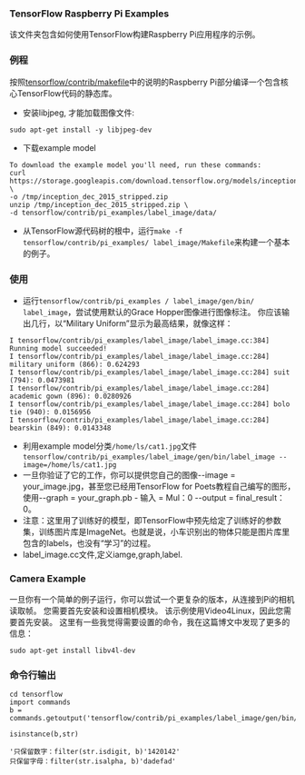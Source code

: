 ### TensorFlow Raspberry Pi Examples

该文件夹包含如何使用TensorFlow构建Raspberry Pi应用程序的示例。
### 例程
按照[tensorflow/contrib/makefile](https://github.com/tensorflow/tensorflow/tree/master/tensorflow/contrib/makefile)中的说明的Raspberry Pi部分编译一个包含核心TensorFlow代码的静态库。
- 安装libjpeg, 才能加载图像文件:
```
sudo apt-get install -y libjpeg-dev
```
- 下载example model
```
To download the example model you'll need, run these commands:
curl https://storage.googleapis.com/download.tensorflow.org/models/inception_dec_2015_stripped.zip \
-o /tmp/inception_dec_2015_stripped.zip
unzip /tmp/inception_dec_2015_stripped.zip \
-d tensorflow/contrib/pi_examples/label_image/data/
```
- 从TensorFlow源代码树的根中，运行`make -f tensorflow/contrib/pi_examples/ label_image/Makefile`来构建一个基本的例子。

### 使用
- 运行`tensorflow/contrib/pi_examples / label_image/gen/bin/ label_image`，尝试使用默认的Grace Hopper图像进行图像标注。 你应该输出几行，以“Military Uniform”显示为最高结果，就像这样：
```
I tensorflow/contrib/pi_examples/label_image/label_image.cc:384] Running model succeeded!
I tensorflow/contrib/pi_examples/label_image/label_image.cc:284] military uniform (866): 0.624293
I tensorflow/contrib/pi_examples/label_image/label_image.cc:284] suit (794): 0.0473981
I tensorflow/contrib/pi_examples/label_image/label_image.cc:284] academic gown (896): 0.0280926
I tensorflow/contrib/pi_examples/label_image/label_image.cc:284] bolo tie (940): 0.0156956
I tensorflow/contrib/pi_examples/label_image/label_image.cc:284] bearskin (849): 0.0143348
```
- 利用example model分类`/home/ls/cat1.jpg`文件
`tensorflow/contrib/pi_examples/label_image/gen/bin/label_image --image=/home/ls/cat1.jpg`
- 一旦你验证了它的工作，你可以提供您自己的图像--image = your_image.jpg，甚至您已经用TensorFlow for Poets教程自己编写的图形，使用--graph = your_graph.pb - 输入 = Mul：0 --output = final_result：0。
- 注意：这里用了训练好的模型，即TensorFlow中预先给定了训练好的参数集，训练图片库是ImageNet。也就是说，小车识别出的物体只能是图片库里包含的labels，也没有“学习”的过程。
- label_image.cc文件,定义iamge,graph,label.

### Camera Example
一旦你有一个简单的例子运行，你可以尝试一个更复杂的版本，从连接到Pi的相机读取帧。 您需要首先安装和设置相机模块。 该示例使用Video4Linux，因此您需要首先安装。 这里有一些我觉得需要设置的命令，我在这篇博文中发现了更多的信息：

```
sudo apt-get install libv4l-dev
```


### 命令行输出
```
cd tensorflow
import commands
b = commands.getoutput('tensorflow/contrib/pi_examples/label_image/gen/bin/label_image')

isinstance(b,str)

'只保留数字：filter(str.isdigit, b)'1420142'
只保留字母：filter(str.isalpha, b)'dadefad'
```